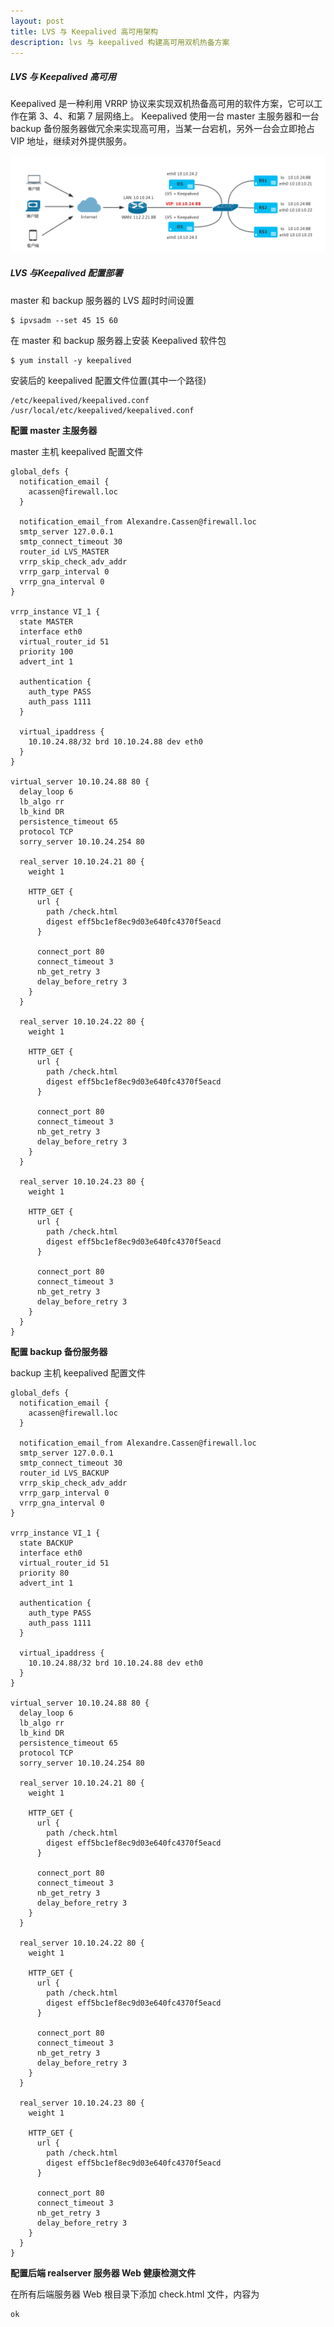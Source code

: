 ```yaml
---
layout: post
title: LVS 与 Keepalived 高可用架构
description: lvs 与 keepalived 构建高可用双机热备方案
---
```


##### LVS 与 Keepalived 高可用

Keepalived 是一种利用 VRRP 协议来实现双机热备高可用的软件方案，它可以工作在第 3、4、和第 7 层网络上。 Keepalived 使用一台 master 主服务器和一台 backup 备份服务器做冗余来实现高可用，当某一台宕机，另外一台会立即抢占 VIP 地址，继续对外提供服务。
   
![image](/assets/img/lvs-keepalvied.png)
   
##### LVS 与Keepalived 配置部署

master 和 backup 服务器的 LVS 超时时间设置

    $ ipvsadm --set 45 15 60

在 master 和 backup 服务器上安装 Keepalived 软件包
   
    $ yum install -y keepalived
   
安装后的 keepalived 配置文件位置(其中一个路径)

    /etc/keepalived/keepalived.conf
    /usr/local/etc/keepalived/keepalived.conf

**配置 master 主服务器**

master 主机 keepalived 配置文件

    global_defs {
      notification_email {
        acassen@firewall.loc
      }
   
      notification_email_from Alexandre.Cassen@firewall.loc
      smtp_server 127.0.0.1
      smtp_connect_timeout 30
      router_id LVS_MASTER
      vrrp_skip_check_adv_addr
      vrrp_garp_interval 0
      vrrp_gna_interval 0
    }
   
    vrrp_instance VI_1 {
      state MASTER
      interface eth0
      virtual_router_id 51
      priority 100
      advert_int 1
   
      authentication {
        auth_type PASS
        auth_pass 1111
      }
   
      virtual_ipaddress {
        10.10.24.88/32 brd 10.10.24.88 dev eth0
      }
    }
   
    virtual_server 10.10.24.88 80 {
      delay_loop 6
      lb_algo rr
      lb_kind DR
      persistence_timeout 65
      protocol TCP
      sorry_server 10.10.24.254 80
   
      real_server 10.10.24.21 80 {
        weight 1

        HTTP_GET {
          url {
            path /check.html
            digest eff5bc1ef8ec9d03e640fc4370f5eacd
          }
   
          connect_port 80
          connect_timeout 3
          nb_get_retry 3
          delay_before_retry 3
        }
      }
   
      real_server 10.10.24.22 80 {
        weight 1
   
        HTTP_GET {
          url {
            path /check.html
            digest eff5bc1ef8ec9d03e640fc4370f5eacd
          }
   
          connect_port 80
          connect_timeout 3
          nb_get_retry 3
          delay_before_retry 3
        }
      }

      real_server 10.10.24.23 80 {
        weight 1
   
        HTTP_GET {
          url {
            path /check.html
            digest eff5bc1ef8ec9d03e640fc4370f5eacd
          }
   
          connect_port 80
          connect_timeout 3
          nb_get_retry 3
          delay_before_retry 3
        }
      }
    }

**配置 backup 备份服务器**

backup 主机 keepalived 配置文件

    global_defs {
      notification_email {
        acassen@firewall.loc
      }
   
      notification_email_from Alexandre.Cassen@firewall.loc
      smtp_server 127.0.0.1
      smtp_connect_timeout 30
      router_id LVS_BACKUP
      vrrp_skip_check_adv_addr
      vrrp_garp_interval 0
      vrrp_gna_interval 0
    }
   
    vrrp_instance VI_1 {
      state BACKUP
      interface eth0
      virtual_router_id 51
      priority 80
      advert_int 1
   
      authentication {
        auth_type PASS
        auth_pass 1111
      }
   
      virtual_ipaddress {
        10.10.24.88/32 brd 10.10.24.88 dev eth0
      }
    }
   
    virtual_server 10.10.24.88 80 {
      delay_loop 6
      lb_algo rr
      lb_kind DR
      persistence_timeout 65
      protocol TCP
      sorry_server 10.10.24.254 80
   
      real_server 10.10.24.21 80 {
        weight 1
   
        HTTP_GET {
          url {
            path /check.html
            digest eff5bc1ef8ec9d03e640fc4370f5eacd
          }
   
          connect_port 80
          connect_timeout 3
          nb_get_retry 3
          delay_before_retry 3
        }
      }
   
      real_server 10.10.24.22 80 {
        weight 1
   
        HTTP_GET {
          url {
            path /check.html
            digest eff5bc1ef8ec9d03e640fc4370f5eacd
          }
   
          connect_port 80
          connect_timeout 3
          nb_get_retry 3
          delay_before_retry 3
        }
      }

      real_server 10.10.24.23 80 {
        weight 1
   
        HTTP_GET {
          url {
            path /check.html
            digest eff5bc1ef8ec9d03e640fc4370f5eacd
          }
   
          connect_port 80
          connect_timeout 3
          nb_get_retry 3
          delay_before_retry 3
        }
      }
    }


**配置后端 realserver 服务器 Web 健康检测文件**

在所有后端服务器 Web 根目录下添加 check.html 文件，内容为

    ok

